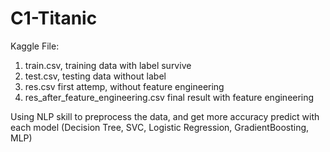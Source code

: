 # C1-Titanic
Kaggle
File:  
1. train.csv, training data with label survive  
2. test.csv, testing data without label  
3. res.csv first attemp, without feature engineering  
4. res_after_feature_engineering.csv final result with feature engineering  

Using NLP skill to preprocess the data, and get more accuracy predict with each model (Decision Tree, SVC, Logistic Regression, GradientBoosting, MLP)
